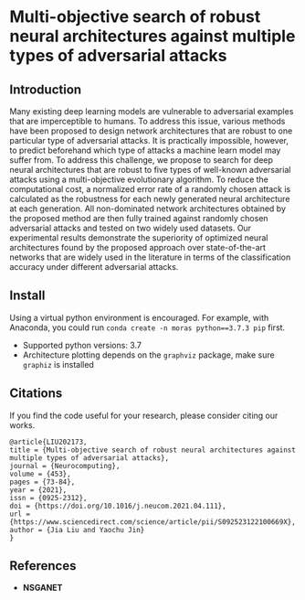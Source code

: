 # Multi-objective search of robust neural architectures against multiple types of adversarial attacks
## Introduction
Many existing deep learning models are vulnerable to adversarial examples that are imperceptible to humans. To address this issue, various methods have been proposed to design network architectures that are robust to one particular type of adversarial attacks. It is practically impossible, however, to predict beforehand which type of attacks a machine learn model may suffer from. To address this challenge, we propose to search for deep neural architectures that are robust to five types of well-known adversarial attacks using a multi-objective evolutionary algorithm. To reduce the computational cost, a normalized error rate of a randomly chosen attack is calculated as the robustness for each newly generated neural architecture at each generation. All non-dominated network architectures obtained by the proposed method are then fully trained against randomly chosen adversarial attacks and tested on two widely used datasets. Our experimental results demonstrate the superiority of optimized neural architectures found by the proposed approach over state-of-the-art networks that are widely used in the literature in terms of the classification accuracy under different adversarial attacks.
## Install
Using a virtual python environment is encouraged. For example, with Anaconda, you could run `conda create -n moras python==3.7.3 pip` first.
* Supported python versions: 3.7
* Architecture plotting depends on the `graphviz` package, make sure `graphiz` is installed
## Citations
If you find the code useful for your research, please consider citing our works.
```
@article{LIU202173,
title = {Multi-objective search of robust neural architectures against multiple types of adversarial attacks},
journal = {Neurocomputing},
volume = {453},
pages = {73-84},
year = {2021},
issn = {0925-2312},
doi = {https://doi.org/10.1016/j.neucom.2021.04.111},
url = {https://www.sciencedirect.com/science/article/pii/S092523122100669X},
author = {Jia Liu and Yaochu Jin}
}
```
## References
* **NSGANET**
